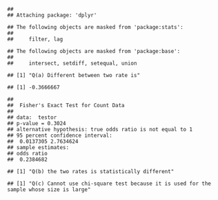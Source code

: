     ## 
    ## Attaching package: 'dplyr'

    ## The following objects are masked from 'package:stats':
    ## 
    ##     filter, lag

    ## The following objects are masked from 'package:base':
    ## 
    ##     intersect, setdiff, setequal, union

    ## [1] "Q(a) Different between two rate is"

    ## [1] -0.3666667

    ## 
    ##  Fisher's Exact Test for Count Data
    ## 
    ## data:  testor
    ## p-value = 0.3024
    ## alternative hypothesis: true odds ratio is not equal to 1
    ## 95 percent confidence interval:
    ##  0.0137305 2.7634624
    ## sample estimates:
    ## odds ratio 
    ##  0.2384682

    ## [1] "Q(b) the two rates is statistically different"

    ## [1] "Q(c) Cannot use chi-square test because it is used for the sample whose size is large"
